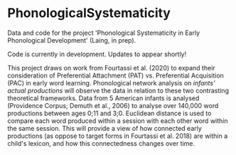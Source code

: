 # PhonologicalSystematicity

Data and code for the project 'Phonological Systematicity in Early Phonological Development' (Laing, in prep).

Code is currently in development. Updates to appear shortly!

This project draws on work from Fourtassi et al. (2020) to expand their consideration of Preferential Attachment (PAT) vs. Preferential Acquisition (PAC) in early word learning. Phonological network analysis on *infants' actual productions* will observe the data in relation to these two contrasting theoretical frameworks. Data from 5 American infants is analysed (Providence Corpus; Demuth et al., 2006) to analyse over 140,000 word productions between ages 0;11 and 3;0. Euclidean distance is used to compare each word produced within a session with each other word within the same session. This will provide a view of how connected early productions (as oppose to target forms in Fourtassi et al. 2018) are within a child's lexicon, and how this connectedness changes over time.


